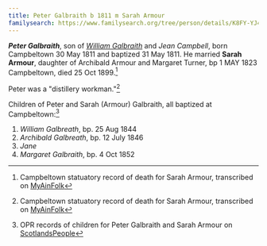 ```yaml
---
title: Peter Galbraith b 1811 m Sarah Armour
familysearch: https://www.familysearch.org/tree/person/details/K8FY-YJ4
---
```

***Peter Galbraith***, son of *[William Galbraith](galbreath-william-1780.md)* and *Jean Campbell*, born Campbeltown 30 May 1811 and baptized 31 May 1811. He married **Sarah Armour**, daughter of Archibald Armour and Margaret Turner,  bp 1 MAY 1823 Campbeltown, died 25 Oct 1899.[^sarah-death]

Peter was a "distillery workman."[^sarah-death]

Children of Peter and Sarah (Armour) Galbraith, all baptized at Campbeltown:[^opr-children]

1. *William Galbreath*, bp. 25 Aug 1844
2. *Archibald Galbreath*, bp. 12 July 1846
3. *Jane*
4. *Margaret Galbraith*, bp. 4 Oct 1852

[^opr-children]: OPR records of children for Peter Galbraith and Sarah Armour on [ScotlandsPeople](https://www.scotlandspeople.gov.uk/record-results?search_type=people&event=%28B%20OR%20C%20OR%20S%29&record_type%5B0%5D=opr_births&church_type=Old%20Parish%20Registers&dl_cat=church&dl_rec=church-births-baptisms&surname=galbreath&surname_so=fuzzy&forename_so=starts&from_year=1839&to_year=1860&parent_names_so=fuzzy&parent_name_two=armour&parent_name_two_so=starts&county=ARGYLL&record=Church%20of%20Scotland%20%28old%20parish%20registers%29%20Roman%20Catholic%20Church%20Other%20churches&rd_real_name%5B0%5D=CAMPBELTOWN%20%28LANDWARD%29%20OR%20CAMPBELTOWN%20%28BURGH%29%20OR%20CAMPBELTOWN&rd_display_name%5B0%5D=CAMPBELTOWN%20%28LANDWARD%29%7CCAMPBELTOWN%20%28BURGH%29%7CCAMPBELTOWN_CAMPBELTOWN&rd_label%5B0%5D=CAMPBELTOWN&rd_name%5B0%5D=CAMPBELTOWN%20%2ALANDWARD%2A%20OR%20CAMPBELTOWN%20%2ABURGH%2A%20OR%20CAMPBELTOWN&sort=asc&order=Date&field=year)

[^sarah-death]: Campbeltown statuatory record of death for Sarah Armour, transcribed on [MyAinFolk](https://www.myainfolk.ca/records/6876)



